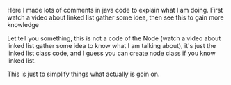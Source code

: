 Here I made lots of comments in java code to explain what I am doing. First watch a video about linked list gather some idea, then see this to gain more knowledge

Let tell you something, this is not a code of the Node (watch a video about linked list gather some idea to know what I am talking about), it's just the linked list class code, and I 
guess you can create node class if you know linked list. 

This  is just to simplify things what actually is goin on. 

